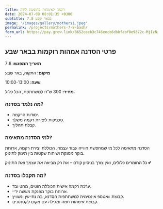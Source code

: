 ```yaml
---
title: רקמה לאימהות בחופשת לידה
date: 2024-07-08 08:01:35 +0300
subtitle: 7.8 בבאר שבע
image: '/images/gallery/mothers1.jpeg'
permalink: /projects/mothers-7-8-bash/
form_url: https://pay.grow.link/8652ceeb3c746eecb6dbbfabf8e9372c-MjIzNzg5Mw
---
```


## פרטי הסדנה אמהות רוקמות בבאר שבע

**תאריך המפגש:** 7.8

**מיקום:** התקוה, באר שבע  

**שעה:** 10:00-13:00 

**מחיר:** 300 ש"ח למשתתפת, הכל כלול.

### מה נלמד בסדנה?

- יסודות הרקמה.
- טכניקות ליצירת רקמה משלך.
- קבלת תהליך.
  
### למי הסדנה מתאימה?

הסדנה מתאימה לכל מי שמחפשת חווייה עבור עצמה. הכוללת יצירת רקמה, ארוחת בוקר מפנקת ושיחות שקטות בין תינוק לתינוק.

כל החומרים כלולים, ואין צורך בניסיון קודם – את רק מביאה את עצמך ואת התינוק 💕

### מה תקבלו בסדנה?

- ערכת רקמה אישית הכוללת חוטים, מחט ובד.
- ארוחת בוקר מפנקת מעשה ידיי.
- קבוצת וואטספ אינטימית למשתתפות הסדנא, בה נתייעץ ונשוויץ.
-  קבוצת אימהות חמה ומכילה עם מקום לקטנטנים.

